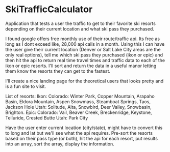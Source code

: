 # SkiTrafficCalculator
Application that tests a user the traffic to get to their favorite ski resorts depending on their current location and what ski pass they purchased. 


I found google offers free monthly use of their route/traffic api. Its free as long as I dont exceed like, 28,000 api calls in a month. Using this I can have the user give their current location (Denver or Salt Lake City areas are the only real options), tell me which ski pass they purchased (ikon or epic) and then hit the api to return real time travel times and traffic data to each of the ikon or epic resorts. I'll sort and return the data in a useful manor letting them know the resorts they can get to the fastest. 

I'll create a nice landing page for the theoretical users that looks pretty and is a fun site to visit. 

List of resorts:
  Ikon: 
    Colorado: Winter Park, Copper Mountain, Arapaho Basin, Eldora Mountain, Aspen Snowmass, Steamboat Springs, Taos, Jackson Hole
    Utah: Solitude, Alta, Snowbird, Deer Valley, Snowbasin, Brighton.
  Epic: 
    Colorado: Vail, Beaver Creek, Breckenridge, Keystone, Telluride, Crested Butte
    Utah: Park City

Have the user enter current location (city/state), might have to convert this to long and lat but we'll see what the api requires. 
Pre-sort the resorts based on their pass type (or both), hit the api for each resort, put results into an array, sort the array, display the information. 
